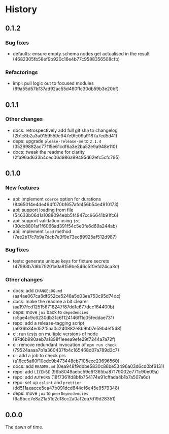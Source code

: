 # History

## 0.1.2

### Bug fixes

* defaults: ensure empty schema nodes get actualised in the result (4682305fb58ef9b920c16e4b77c9588356508cfb)

### Refactorings

* impl: pull logic out to focused modules (89a55d57bf37ad92ac55d460ffc30db59b3e20bf)

## 0.1.1

### Other changes

* docs: retrospectively add full git sha to changelog (2b1c8b2a3a0159559e947e9fc09a9187a7ed5d41)
* deps: upgrade `please-release-me` to `2.1.4` (35299882ac77f15e61cdf6a3e2ba52e9a948e110)
* docs: tweak the readme for clarity (2fa96ad633b4cec06d986a99495d62efc5cfc795)

## 0.1.0

### New features

* api: implement `coerce` option for durations (8465014e4de464f070b1657afd456b54e4910173)
* api: support loading from file (54633b06d1a1088094ebb5f4947cc96641b91fc6)
* api: support validation using `joi` (30dc8801af1f6066ad391f54c5e0fe6d69a244ab)
* api: implement `load` method (7ee2b17c7b9a7dcb7e3f9e73ec89925af512d987)

### Bug fixes

* tests: generate unique keys for fixture secrets (47993b7d6b79201a0a8159be546c5f0efd24ca3d)

### Other changes

* docs: add `CHANGELOG.md` (aa4ae067ca8df652ce5248a5d03ee753c95d74dc)
* docs: make the readme a bit clearer (aa197fcd125156716247f87ddfe677dec164400b)
* deps: move `joi` back to `depedencies` (c5ae4c9c6230db31c6f124146ff1c05feddae731)
* repo: add a release-tagging script (a036b34ed52f5aa0c240882e8b9b07e59b4ef548)
* ci: run tests on multiple versions of node (97d6b990aeb7a1898f1eeea9efe29f7244a7a72f)
* ci: remove redundant invocation of `npm run check` (79524aaaa7b1a360437fb4c165468d07a789d3c7)
* ci: add a job to check prs (a16cc5a60f10edc9b473448cb7105ecc23696560)
* docs: add `README.md` (0ea948f9dbbe5830c86be53496a03d6cd0bf6131)
* repo: add `LICENSE` (96b8049aebc59e9f365ba87179002e771c90e09a)
* repo: add `AUTHORS` (18f7361fd8bfb754174e91cffada4b1b7a507a6d)
* repo: set up `eslint` and `prettier` (dd511aeacce5ca47b091dcd644cf6e45e9579348)
* deps: move `joi` to `peerDependencies` (9a6bcc7e8a21a51c2c18cc2a0af2ea7d19d28351)

## 0.0.0

The dawn of time.
